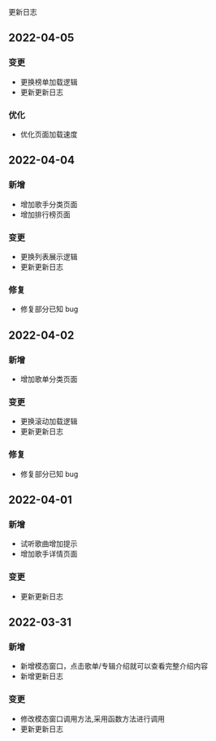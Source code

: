 更新日志

## 2022-04-05

### 变更

- 更换榜单加载逻辑
- 更新更新日志

### 优化

- 优化页面加载速度

## 2022-04-04

### 新增

- 增加歌手分类页面
- 增加排行榜页面

### 变更

- 更换列表展示逻辑
- 更新更新日志

### 修复

- 修复部分已知 bug

## 2022-04-02

### 新增

- 增加歌单分类页面

### 变更

- 更换滚动加载逻辑
- 更新更新日志

### 修复

- 修复部分已知 bug

## 2022-04-01

### 新增

- 试听歌曲增加提示
- 增加歌手详情页面

### 变更

- 更新更新日志

## 2022-03-31

### 新增

- 新增模态窗口，点击歌单/专辑介绍就可以查看完整介绍内容
- 新增更新日志

### 变更

- 修改模态窗口调用方法,采用函数方法进行调用
- 更新更新日志
